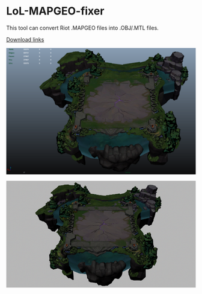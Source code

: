 # LoL-MAPGEO-fixer

This tool can convert Riot .MAPGEO files into .OBJ/.MTL files.

[Download links](https://github.com/FrankTheBoxMonster/LoL-MAPGEO-Converter/releases/tag/v1.3)


![](https://raw.githubusercontent.com/FrankTheBoxMonster/LoL-MAPGEO-Converter/master/screenshot_maya_scene.png)

![](https://raw.githubusercontent.com/FrankTheBoxMonster/LoL-MAPGEO-Converter/master/screenshot_maya_render_white.png)